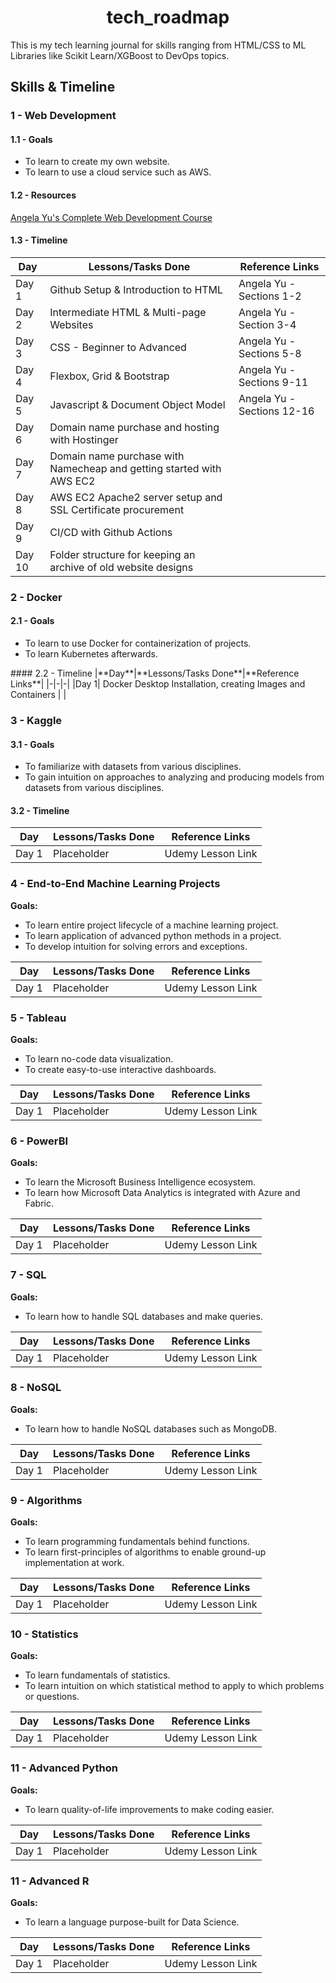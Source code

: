 <h1 align="center">tech_roadmap</h1>

This is my tech learning journal for skills ranging from HTML/CSS to ML Libraries like Scikit Learn/XGBoost to DevOps topics.


## Skills & Timeline

### 1 - Web Development
#### 1.1 - Goals
<ul>
  <li>To learn to create my own website.</li>
  <li>To learn to use a cloud service such as AWS.</li>
</ul>

#### 1.2 - Resources
[Angela Yu's Complete Web Development Course](https://www.udemy.com/course/the-complete-web-development-bootcamp/?couponCode=KEEPLEARNING)

#### 1.3 - Timeline
|**Day**|**Lessons/Tasks Done**|**Reference Links**|
|-|-|-|
|Day 1| Github Setup & Introduction to HTML | Angela Yu - Sections 1-2 |
|Day 2| Intermediate HTML & Multi-page Websites | Angela Yu - Section 3-4 |
|Day 3| CSS - Beginner to Advanced | Angela Yu - Sections 5-8 |
|Day 4| Flexbox, Grid & Bootstrap | Angela Yu - Sections 9-11 |
|Day 5| Javascript & Document Object Model | Angela Yu - Sections 12-16 |
|Day 6| Domain name purchase and hosting with Hostinger | |
|Day 7| Domain name purchase with Namecheap and getting started with AWS EC2 | |
|Day 8| AWS EC2 Apache2 server setup and SSL Certificate procurement | |
|Day 9| CI/CD with Github Actions | |
|Day 10| Folder structure for keeping an archive of old website designs | |

### 2 - Docker
#### 2.1 - Goals
<ul>
  <li>To learn to use Docker for containerization of projects.</li>
  <li>To learn Kubernetes afterwards.</li>
</ul>
#### 2.2 - Timeline
|**Day**|**Lessons/Tasks Done**|**Reference Links**|
|-|-|-|
|Day 1| Docker Desktop Installation, creating Images and Containers | |

### 3 - Kaggle
#### 3.1 - Goals
<ul>
  <li>To familiarize with datasets from various disciplines.</li>
  <li>To gain intuition on approaches to analyzing and producing models from datasets from various disciplines.</li>
</ul>

#### 3.2 - Timeline
|**Day**|**Lessons/Tasks Done**|**Reference Links**|
|-|-|-|
|Day 1| Placeholder | Udemy Lesson Link|

### 4 - End-to-End Machine Learning Projects
**Goals:**
<ul>
  <li>To learn entire project lifecycle of a machine learning project.</li>
  <li>To learn application of advanced python methods in a project.</li>
  <li>To develop intuition for solving errors and exceptions.</li>
</ul>

|**Day**|**Lessons/Tasks Done**|**Reference Links**|
|-|-|-|
|Day 1| Placeholder | Udemy Lesson Link|

### 5 - Tableau
**Goals:**
<ul>
  <li>To learn no-code data visualization.</li>
  <li>To create easy-to-use interactive dashboards.</li>
</ul>

|**Day**|**Lessons/Tasks Done**|**Reference Links**|
|-|-|-|
|Day 1| Placeholder | Udemy Lesson Link|

### 6 - PowerBI
**Goals:**
<ul>
  <li>To learn the Microsoft Business Intelligence ecosystem.</li>
  <li>To learn how Microsoft Data Analytics is integrated with Azure and Fabric.</li>
</ul>

|**Day**|**Lessons/Tasks Done**|**Reference Links**|
|-|-|-|
|Day 1| Placeholder | Udemy Lesson Link|

### 7 - SQL
**Goals:**
<ul>
  <li>To learn how to handle SQL databases and make queries.</li>
</ul>

|**Day**|**Lessons/Tasks Done**|**Reference Links**|
|-|-|-|
|Day 1| Placeholder | Udemy Lesson Link|

### 8 - NoSQL
**Goals:**
<ul>
  <li>To learn how to handle NoSQL databases such as MongoDB.</li>
</ul>

|**Day**|**Lessons/Tasks Done**|**Reference Links**|
|-|-|-|
|Day 1| Placeholder | Udemy Lesson Link|

### 9 - Algorithms
**Goals:**
<ul>
  <li>To learn programming fundamentals behind functions.</li>
  <li>To learn first-principles of algorithms to enable ground-up implementation at work.</li>
</ul>

|**Day**|**Lessons/Tasks Done**|**Reference Links**|
|-|-|-|
|Day 1| Placeholder | Udemy Lesson Link|

### 10 - Statistics
**Goals:**
<ul>
  <li>To learn fundamentals of statistics.</li>
  <li>To learn intuition on which statistical method to apply to which problems or questions.</li>
</ul>

|**Day**|**Lessons/Tasks Done**|**Reference Links**|
|-|-|-|
|Day 1| Placeholder | Udemy Lesson Link|

### 11 - Advanced Python
**Goals:**
<ul>
  <li>To learn quality-of-life improvements to make coding easier.</li>
</ul>

|**Day**|**Lessons/Tasks Done**|**Reference Links**|
|-|-|-|
|Day 1| Placeholder | Udemy Lesson Link|

### 11 - Advanced R
**Goals:**
<ul>
  <li>To learn a language purpose-built for Data Science.</li>
</ul>

|**Day**|**Lessons/Tasks Done**|**Reference Links**|
|-|-|-|
|Day 1| Placeholder | Udemy Lesson Link|
